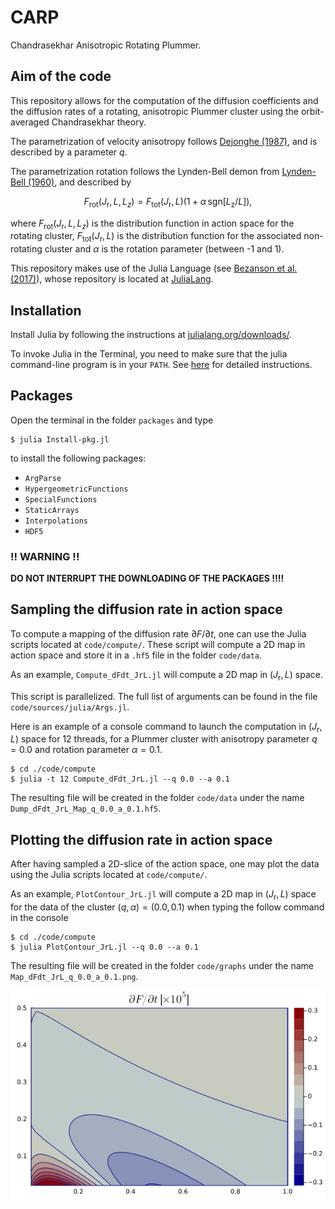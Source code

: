 # CARP
Chandrasekhar Anisotropic Rotating Plummer.

## Aim of the code

This repository allows for the computation of the diffusion coefficients and the diffusion rates of a rotating, anisotropic Plummer cluster using the orbit-averaged Chandrasekhar theory.

The parametrization of velocity anisotropy follows [Dejonghe (1987)](https://ui.adsabs.harvard.edu/abs/1987MNRAS.224...13D/abstract), and is described by a parameter $q$.

The parametrization rotation follows the Lynden-Bell demon from [Lynden-Bell (1960)](https://ui.adsabs.harvard.edu/abs/1960MNRAS.120..204L/abstract), and described by

$$F_{\mathrm{rot}}(J_{\mathrm{r}},L,L_{z}) = F_{\mathrm{tot}}(J_{\mathrm{r}},L) \big(1 + \alpha \, \mathrm{sgn}[L_{\mathrm{z}}/L] \big),$$

where $F_{\mathrm{rot}}(J_{\mathrm{r}},L,L_{z})$ is the distribution function in action space for the rotating cluster, $F_{\mathrm{tot}}(J_{\mathrm{r}},L)$ is the distribution function for the associated non-rotating cluster and $\alpha$ is the rotation parameter (between -1 and 1).

This repository makes use of the Julia Language  (see [Bezanson et al. (2017)](https://doi.org/10.1137/141000671)), whose repository is located at [JuliaLang](https://github.com/JuliaLang/julia/tree/master).

## Installation

Install Julia by following the instructions at [julialang.org/downloads/](https://julialang.org/downloads/).

To invoke Julia in the Terminal, you need to make sure that the julia command-line program is in your `PATH`. See [here](https://julialang.org/downloads/platform/#optional_add_julia_to_path) for detailed instructions.

## Packages

Open the terminal in the folder `packages` and type

```
$ julia Install-pkg.jl
```

to install the following packages:

- `ArgParse`
- `HypergeometricFunctions`
- `SpecialFunctions`
- `StaticArrays`
- `Interpolations`
- `HDF5`

### !! WARNING !!

**DO NOT INTERRUPT THE DOWNLOADING OF THE PACKAGES !!!!**


## Sampling the diffusion rate in action space

To compute a mapping of the diffusion rate $\partial F/\partial t$, one can use the Julia scripts located at
`code/compute/`. These script will compute a 2D map in action space and store it in a `.hf5` file in the folder `code/data`. 

As an example, `Compute_dFdt_JrL.jl` will compute a 2D map in $(J_{\mathrm{r}},L)$ space.

This script is parallelized. The full list of arguments can be found in the file `code/sources/julia/Args.jl`.

Here is an example of a console command to launch the computation in $(J_{\mathrm{r}},L)$ space for 12 threads, for a Plummer cluster with anisotropy parameter $q=0.0$ and rotation parameter $\alpha=0.1$.

```
$ cd ./code/compute
$ julia -t 12 Compute_dFdt_JrL.jl --q 0.0 --a 0.1
```


The resulting file will be created in the folder `code/data` under the name 
`Dump_dFdt_JrL_Map_q_0.0_a_0.1.hf5`.

## Plotting the diffusion rate in action space

After having sampled a 2D-slice of the action space, one may plot the data using the Julia scripts located at `code/compute/`.

As an example, `PlotContour_JrL.jl` will compute a 2D map in $(J_{\mathrm{r}},L)$ space for the data of the cluster $(q,\alpha)=(0.0,0.1)$ when typing the follow command in the console

```
$ cd ./code/compute
$ julia PlotContour_JrL.jl --q 0.0 --a 0.1
```

The resulting file will be created in the folder `code/graphs` under the name 
`Map_dFdt_JrL_q_0.0_a_0.1.png`.


![`dF/dt (Jr,L)` for `q=0` and `$alpha=0.1`](code/graphs/examples/Map_dFdt_JrL_q_0.0_a_0.1.png)

